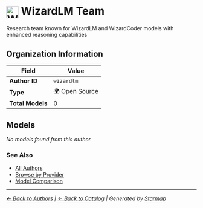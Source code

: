 # <img src="https://raw.githubusercontent.com/agentstation/starmap/master/internal/embedded/logos/wizardlm.svg" alt="WizardLM Team" width="32" height="32" style="vertical-align: middle;"> WizardLM Team
  
  
  
Research team known for WizardLM and WizardCoder models with enhanced reasoning capabilities
  
  
## Organization Information
  
| Field | Value |
|---------|---------|
| **Author ID** | `wizardlm` |
| **Type** | 🌍 Open Source |
| **Total Models** | 0 |

  
## Models
  
*No models found from this author.*
  
### See Also
  
- [All Authors](../)
- [Browse by Provider](../../providers/)
- [Model Comparison](../../models/)
  
---
*_[← Back to Authors](../) | [← Back to Catalog](../../) | Generated by [Starmap](https://github.com/agentstation/starmap)_*